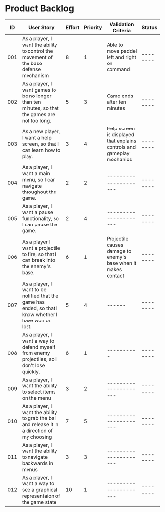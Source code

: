 # Product Backlog

| ID | User Story | Effort | Priority | Validation Criteria | Status |
|----|------------|--------|----------|---------------------|--------|
|001| As a player, I want the ability to control the movement of the base defense mechanism|8|1|Able to move paddel left and right on command|--------|
|002| As a player, I want games to be no longer than ten minutes, so that the games are not too long.|5|3|Game ends after ten minutes|--------|
|003| As a new player, I want a help screen, so that I can learn how to play.|3|4|Help screen is displayed that explains controls and gameplay mechanics|--------|
|004| As a player, I want a main menu, so I can navigate throughout the game.|2|2|---------------------|--------|
|005| As a player, I want a pause functionality, so I can pause the game.|2|4|---------------------|--------|
|006| As a player I want a projectile to fire, so that I can break into the enemy's base.|6|1|Projectile causes damage to enemy's base when it makes contact|--------|
|007| As a player, I want to be notified that the game has ended, so that I know whether I have won or lost.|5|4|------|--------|
|008|As a player, I want a way to defend myself from enemy projectiles, so I don't lose quickly.|8|1|----------|--------|
|009| As a player, I want the ability to select items on the menu|3|2|---------------------|--------|
|010| As a player, I want the ability to grab the ball and release it in a direction of my choosing|7|5|---------------------|--------|
|011| As a player, I want the ability to navigate backwards in menus|3|3|---------------------|--------|
|012| As a player, I want a way to see a graphical representaion of the game state|10|1|---------------------|--------|
